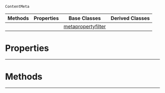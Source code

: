  `ContentMeta`

|Methods|Properties|Base Classes|Derived Classes|
|---|---|---|---|
| | |[metapropertyfilter](https://github.com/PlasmaEngine/PlasmaDocs/blob/master/code_reference/class_reference/metapropertyfilter.markdown)| |


 #  Properties


---  
 #  Methods


---  
 

 